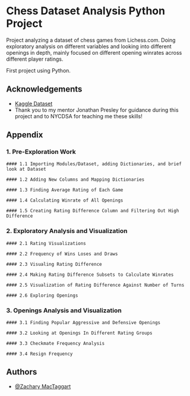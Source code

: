 
# Chess Dataset Analysis Python Project

Project analyzing a dataset of chess games from Lichess.com. Doing exploratory analysis on different variables and looking into different openings in depth, mainly focused on different opening winrates across different player ratings.

First project using Python. 


## Acknowledgements

 - [Kaggle Dataset](https://www.kaggle.com/datasets/datasnaek/chess)
 - Thank you to my mentor Jonathan Presley for guidance during this project and to NYCDSA for teaching me these skills!



## Appendix

### 1. Pre-Exploration Work

    #### 1.1 Importing Modules/Dataset, adding Dictionaries, and brief look at Dataset

    #### 1.2 Adding New Columns and Mapping Dictionaries

    #### 1.3 Finding Average Rating of Each Game

    #### 1.4 Calculating Winrate of All Openings

    #### 1.5 Creating Rating Difference Column and Filtering Out High Difference

### 2.  Exploratory Analysis and Visualization

    #### 2.1 Rating Visualizations

    #### 2.2 Frequency of Wins Loses and Draws

    #### 2.3 Visualing Rating Difference

    #### 2.4 Making Rating Difference Subsets to Calculate Winrates

    #### 2.5 Visualization of Rating Difference Against Number of Turns

    #### 2.6 Exploring Openings


### 3. Openings Analysis and Visualization

    #### 3.1 Finding Popular Aggressive and Defensive Openings

    #### 3.2 Looking at Openings In Different Rating Groups

    #### 3.3 Checkmate Frequency Analysis

    #### 3.4 Resign Frequency


## Authors

- [@Zachary MacTaggart](https://github.com/zmactag)

